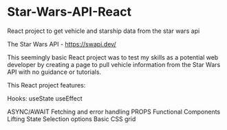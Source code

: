 # Star-Wars-API-React
React project to get vehicle and starship data from the star wars api

The Star Wars API - https://swapi.dev/

This seemingly basic React project was to test my skills as a potential web developer by creating a page to pull
vehicle information from the Star Wars API with no guidance or tutorials.

This React project features:

Hooks:
useState
useEffect


ASYNC/AWAIT
Fetching and error handling
PROPS
Functional Components
Lifting State
Selection options
Basic CSS grid
